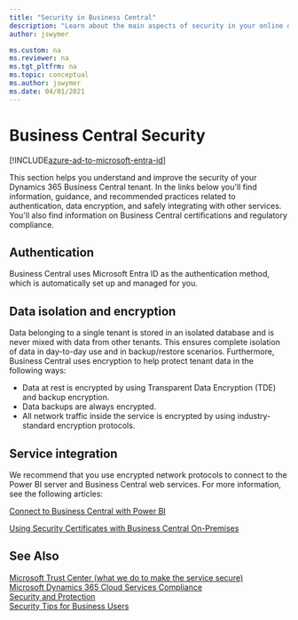 ```yaml
---
title: "Security in Business Central"
description: "Learn about the main aspects of security in your online deployment of Dynamics 365 Business Central."
author: jswymer

ms.custom: na
ms.reviewer: na
ms.tgt_pltfrm: na
ms.topic: conceptual
ms.author: jswymer
ms.date: 04/01/2021
---
```


# Business Central Security 

[!INCLUDE[azure-ad-to-microsoft-entra-id](~/../shared-content/shared/azure-ad-to-microsoft-entra-id.md)]

This section helps you understand and improve the security of your Dynamics 365 Business Central tenant. In the links below you'll find information, guidance, and recommended practices related to authentication, data encryption, and safely integrating with other services. You'll also find information on Business Central certifications and regulatory compliance.

## Authentication
 
Business Central uses Microsoft Entra ID as the authentication method, which is automatically set up and managed for you.

## Data isolation and encryption

Data belonging to a single tenant is stored in an isolated database and is never mixed with data from other tenants. This ensures complete isolation of data in day-to-day use and in backup/restore scenarios. Furthermore, Business Central uses encryption to help protect tenant data in the following ways:

- Data at rest is encrypted by using Transparent Data Encryption (TDE) and backup encryption.
- Data backups are always encrypted.
- All network traffic inside the service is encrypted by using industry-standard encryption protocols.

## Service integration

We recommend that you use encrypted network protocols to connect to the Power BI server and Business Central web services. For more information, see the following articles:

[Connect to Business Central with Power BI](/power-bi/service-connect-to-microsoft-dynamics-nav) 

[Using Security Certificates with Business Central On-Premises](../deployment/implement-security-certificates-production-environment.md) 

## See Also  

[Microsoft Trust Center (what we do to make the service secure)](https://www.microsoft.com/trustcenter/security/default.aspx)  
[Microsoft Dynamics 365 Cloud Services Compliance](https://aka.ms/d365-compliance-list)  
[Security and Protection](security-and-protection.md)  
[Security Tips for Business Users](security-users.md)  
